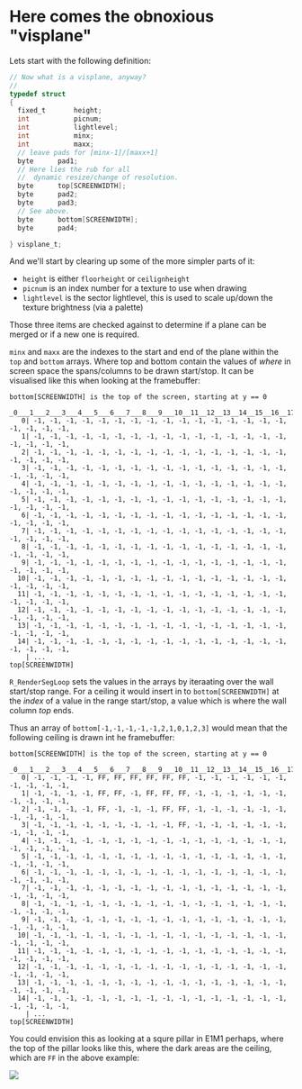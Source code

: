# Here comes the obnoxious "visplane"

Lets start with the following definition:

```c
// Now what is a visplane, anyway?
// 
typedef struct
{
  fixed_t		height;
  int			picnum;
  int			lightlevel;
  int			minx;
  int			maxx;
  // leave pads for [minx-1]/[maxx+1]
  byte		pad1;
  // Here lies the rub for all
  //  dynamic resize/change of resolution.
  byte		top[SCREENWIDTH];
  byte		pad2;
  byte		pad3;
  // See above.
  byte		bottom[SCREENWIDTH];
  byte		pad4;

} visplane_t;
```

And we'll start by clearing up some of the more simpler parts of it:
- `height` is either `floorheight` or `ceilignheight`
- `picnum` is an index number for a texture to use when drawing
- `lightlevel` is the sector lightlevel, this is used to scale up/down the texture
   brightness (via a palette)

Those three items are checked against to determine if a plane can be merged or if
a new one is required.


`minx` and `maxx` are the indexes to the start and end of the plane within the
`top` and `bottom` arrays. Where top and bottom contain the values of *where* in
screen space the spans/columns to be drawn start/stop. It can be visualised like
this when looking at the framebuffer:

```text
bottom[SCREENWIDTH] is the top of the screen, starting at y == 0
     _0___1___2___3___4___5___6___7___8___9___10__11__12__13__14__15__16__17__18__...
   0| -1, -1, -1, -1, -1, -1, -1, -1, -1, -1, -1, -1, -1, -1, -1, -1, -1, -1, -1, -1,
   1| -1, -1, -1, -1, -1, -1, -1, -1, -1, -1, -1, -1, -1, -1, -1, -1, -1, -1, -1, -1,
   2| -1, -1, -1, -1, -1, -1, -1, -1, -1, -1, -1, -1, -1, -1, -1, -1, -1, -1, -1, -1,
   3| -1, -1, -1, -1, -1, -1, -1, -1, -1, -1, -1, -1, -1, -1, -1, -1, -1, -1, -1, -1,
   4| -1, -1, -1, -1, -1, -1, -1, -1, -1, -1, -1, -1, -1, -1, -1, -1, -1, -1, -1, -1,
   5| -1, -1, -1, -1, -1, -1, -1, -1, -1, -1, -1, -1, -1, -1, -1, -1, -1, -1, -1, -1,
   6| -1, -1, -1, -1, -1, -1, -1, -1, -1, -1, -1, -1, -1, -1, -1, -1, -1, -1, -1, -1,
   7| -1, -1, -1, -1, -1, -1, -1, -1, -1, -1, -1, -1, -1, -1, -1, -1, -1, -1, -1, -1,
   8| -1, -1, -1, -1, -1, -1, -1, -1, -1, -1, -1, -1, -1, -1, -1, -1, -1, -1, -1, -1,
   9| -1, -1, -1, -1, -1, -1, -1, -1, -1, -1, -1, -1, -1, -1, -1, -1, -1, -1, -1, -1,
  10| -1, -1, -1, -1, -1, -1, -1, -1, -1, -1, -1, -1, -1, -1, -1, -1, -1, -1, -1, -1,
  11| -1, -1, -1, -1, -1, -1, -1, -1, -1, -1, -1, -1, -1, -1, -1, -1, -1, -1, -1, -1,
  12| -1, -1, -1, -1, -1, -1, -1, -1, -1, -1, -1, -1, -1, -1, -1, -1, -1, -1, -1, -1,
  13| -1, -1, -1, -1, -1, -1, -1, -1, -1, -1, -1, -1, -1, -1, -1, -1, -1, -1, -1, -1,
  14| -1, -1, -1, -1, -1, -1, -1, -1, -1, -1, -1, -1, -1, -1, -1, -1, -1, -1, -1, -1,
    | ...
top[SCREENWIDTH]
```

`R_RenderSegLoop` sets the values in the arrays by iteraating over the wall start/stop
range. For a ceiling it would insert in to `bottom[SCREENWIDTH]` at the *index* of
a value in the range start/stop, a value which is where the wall column *top* ends.

Thus an array of `bottom[-1,-1,-1,-1,-1,2,1,0,1,2,3]` would mean that the following
ceiling is drawn int he framebuffer:

```text
bottom[SCREENWIDTH] is the top of the screen, starting at y == 0
     _0___1___2___3___4___5___6___7___8___9___10__11__12__13__14__15__16__17__18__...
   0| -1, -1, -1, -1, FF, FF, FF, FF, FF, FF, -1, -1, -1, -1, -1, -1, -1, -1, -1, -1,
   1| -1, -1, -1, -1, FF, FF, -1, FF, FF, FF, -1, -1, -1, -1, -1, -1, -1, -1, -1, -1,
   2| -1, -1, -1, -1, FF, -1, -1, -1, FF, FF, -1, -1, -1, -1, -1, -1, -1, -1, -1, -1,
   3| -1, -1, -1, -1, -1, -1, -1, -1, -1, FF, -1, -1, -1, -1, -1, -1, -1, -1, -1, -1,
   4| -1, -1, -1, -1, -1, -1, -1, -1, -1, -1, -1, -1, -1, -1, -1, -1, -1, -1, -1, -1,
   5| -1, -1, -1, -1, -1, -1, -1, -1, -1, -1, -1, -1, -1, -1, -1, -1, -1, -1, -1, -1,
   6| -1, -1, -1, -1, -1, -1, -1, -1, -1, -1, -1, -1, -1, -1, -1, -1, -1, -1, -1, -1,
   7| -1, -1, -1, -1, -1, -1, -1, -1, -1, -1, -1, -1, -1, -1, -1, -1, -1, -1, -1, -1,
   8| -1, -1, -1, -1, -1, -1, -1, -1, -1, -1, -1, -1, -1, -1, -1, -1, -1, -1, -1, -1,
   9| -1, -1, -1, -1, -1, -1, -1, -1, -1, -1, -1, -1, -1, -1, -1, -1, -1, -1, -1, -1,
  10| -1, -1, -1, -1, -1, -1, -1, -1, -1, -1, -1, -1, -1, -1, -1, -1, -1, -1, -1, -1,
  11| -1, -1, -1, -1, -1, -1, -1, -1, -1, -1, -1, -1, -1, -1, -1, -1, -1, -1, -1, -1,
  12| -1, -1, -1, -1, -1, -1, -1, -1, -1, -1, -1, -1, -1, -1, -1, -1, -1, -1, -1, -1,
  13| -1, -1, -1, -1, -1, -1, -1, -1, -1, -1, -1, -1, -1, -1, -1, -1, -1, -1, -1, -1,
  14| -1, -1, -1, -1, -1, -1, -1, -1, -1, -1, -1, -1, -1, -1, -1, -1, -1, -1, -1, -1,
    | ...
top[SCREENWIDTH]
```

You could envision this as looking at a squre pillar in E1M1 perhaps, where the top
of the pillar looks like this, where the dark areas are the ceiling, which are `FF`
in the above example:

![](./images/ceiling_visplane.png)
